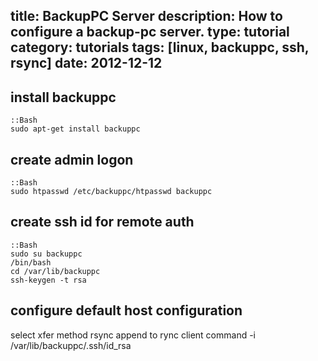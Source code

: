 title: BackupPC Server
description: How to configure a backup-pc server.
type: tutorial
category: tutorials
tags: [linux, backuppc, ssh, rsync]
date: 2012-12-12
---

## install backuppc
	
	::Bash
	sudo apt-get install backuppc

## create admin logon
	
	::Bash
	sudo htpasswd /etc/backuppc/htpasswd backuppc

## create ssh id for remote auth
	
	::Bash
	sudo su backuppc
	/bin/bash
	cd /var/lib/backuppc
	ssh-keygen -t rsa

## configure default host configuration

select xfer method rsync
append to rync client command -i /var/lib/backuppc/.ssh/id_rsa
